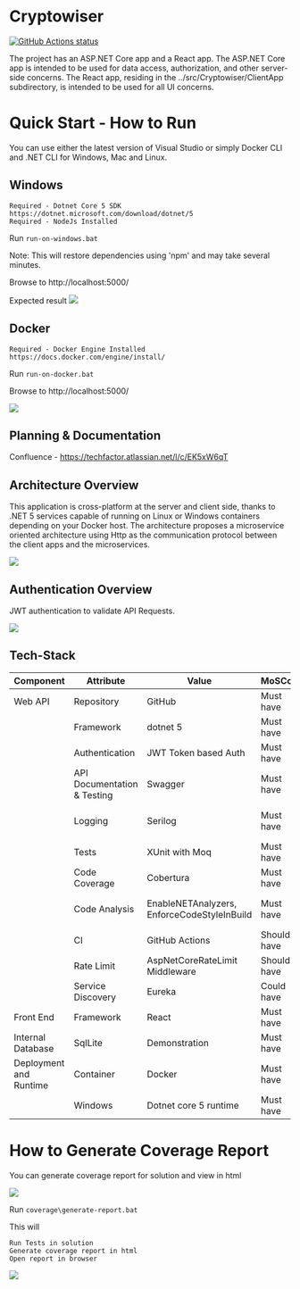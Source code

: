 
# Cryptowiser

<p align="left">
  <a href="https://github.com/ThePravinDeshmukh/cryptowiser"><img alt="GitHub Actions status" src="https://github.com/ThePravinDeshmukh/cryptowiser/workflows/.NET/badge.svg"></a>
</p>

The project has an ASP.NET Core app and a React app. The ASP.NET Core app is intended to be used for data access, authorization, and other server-side concerns. The React app, residing in the ../src/Cryptowiser/ClientApp subdirectory, is intended to be used for all UI concerns.

# Quick Start - How to Run

You can use either the latest version of Visual Studio or simply Docker CLI and .NET CLI for Windows, Mac and Linux.

## Windows 

	Required - Dotnet Core 5 SDK  https://dotnet.microsoft.com/download/dotnet/5
	Required - NodeJs Installed

Run
```run-on-windows.bat```

Note: This will restore dependencies using 'npm' and may take several minutes.

Browse to
  http://localhost:5000/

Expected result
![](img/run-on-dotnet-cli.gif)

## Docker

    Required - Docker Engine Installed https://docs.docker.com/engine/install/

Run
```run-on-docker.bat```

Browse to
  http://localhost:5000/

![](img/run-on-docker.gif)

## Planning & Documentation
Confluence - https://techfactor.atlassian.net/l/c/EK5xW6qT

## Architecture Overview
This application is cross-platform at the server and client side, thanks to .NET 5 services capable of running on Linux or Windows containers depending on your Docker host. The architecture proposes a microservice oriented architecture using Http as the communication protocol between the client apps and the microservices.

![](img/architecture-overview.png)


## Authentication Overview
JWT authentication to validate API Requests.

![](img/authentication-overview.png)


## Tech-Stack

| Component        	| Attribute					| Value | MoSCoW  	| Status  | Reference |
| ------------- 	|-------------		| -------------	| -------------	| ------------- |-------------|
| Web API | Repository 					| GitHub | Must have | Done | https://github.com/ThePravinDeshmukh/cryptowiser |
|  | Framework 							| dotnet 5 | Must have | Done | https://dotnet.microsoft.com/download/dotnet/5.0 |
|  | Authentication 					| JWT Token based Auth | Must have | Done | https://docs.microsoft.com/en-us/ef/core/ |
|  | API Documentation & Testing 		| Swagger | Must have | Done | https://docs.microsoft.com/en-us/aspnet/core/tutorials/web-api-help-pages-using-swagger?view=aspnetcore-5.0 |
|  | Logging 							| Serilog | Must have | Done | https://docs.microsoft.com/en-us/aspnet/core/fundamentals/logging/?view=aspnetcore-5.0 |
|  | Tests 								| XUnit with Moq | Must have | Not Started | EF Core Testing https://docs.microsoft.com/en-us/ef/core/testing/ |
|  | Code Coverage 						| Cobertura | Must have | Done | https://docs.microsoft.com/en-us/dotnet/core/testing/unit-testing-code-coverage?tabs=windows |
|  | Code Analysis 						| EnableNETAnalyzers, EnforceCodeStyleInBuild | Must have | Done | https://docs.microsoft.com/en-us/dotnet/fundamentals/code-analysis/overview#code-quality-analysis |
|  | CI | GitHub Actions 				| Should have | Not Started | https://github.com/ThePravinDeshmukh/cryptowiser/actions |
|  | Rate Limit 						| AspNetCoreRateLimit Middleware | Should have | Not Started | https://github.com/stefanprodan/AspNetCoreRateLimit |
|  | Service Discovery 					| Eureka | Could have | Not Started | https://steeltoe.io/service-discovery/get-started/eureka |
| Front End			 					| Framework | React | Must have  | Done | https://docs.microsoft.com/en-us/ef/core/providers/in-memory/?tabs=dotnet-core-cli |
| Internal Database 					| SqlLite | Demonstration | Must have  | Done | https://docs.microsoft.com/en-us/ef/core/providers/in-memory/?tabs=dotnet-core-cli |
| Deployment and Runtime | Container 	| Docker | Must have | Done | Run ```run\via-docker.bat``` |
|  | Windows | Dotnet core 5 runtime 	| Must have | Done | Run ```run\via-dotnet-cli.bat``` |



# How to Generate Coverage Report

You can generate coverage report for solution and view in html

![](img/coverage-report.JPG)

Run
```coverage\generate-report.bat```

This will 

    Run Tests in solution
    Generate coverage report in html
    Open report in browser
	
![](img/generate-coverage-report.gif)

 
